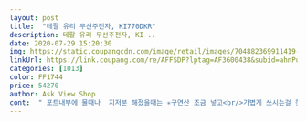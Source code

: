 ```yaml
---
layout: post 
title:  "테팔 유리 무선주전자, KI770DKR" 
description: 테팔 유리 무선주전자, KI ..
date: 2020-07-29 15:20:30 
img: https://static.coupangcdn.com/image/retail/images/704882369911419-1ebc5ef0-582d-4b1f-9fcd-523964987b8d.jpg 
linkUrl: https://link.coupang.com/re/AFFSDP?lptag=AF3600438&subid=ahnPublicAsk&pageKey=284387684&itemId=902699275&vendorItemId=5262284762&traceid=V0-113-0d658c7384c0790f 
categories: [1013] 
color: FF1744 
price: 54270 
author: Ask View Shop 
cont:  " 포트내부에 물때나  지저분 해졌을때는 ✳️구연산 조금 넣고<br/>가볍게 쓰시는걸 찾으시면 이 제품 보다 아담한 사이즈 추천<br/>1L 이쁜 디자인도 사봤는데 며칠 사용 하니  고장 , 용량도 부족 <br/>2020.<br/>7월<br/>2년은 고장없길 ㅋㅋ 기대 하면서<br/>✅1.<br/>7L큰 용량<br/>✅간단한 작동 방법<br/>✅물양확인 쉬움<br/>✅스테인리스 강화유리 구조<br/>✅원터치 뚜껑 열림<br/>✅입구가 넓어서 물 주입하기 좋음<br/>✅자동 전원차단<br/>✳️1.<br/>7Ｌ물 끓엿을때 5분 50 초 정도 (대략)<br/>✳️1Ｌ물 끓엿을때 3분 40초 정도 (대략)<br/>갑자기 잘 사용중이던 필립 고장나서 새로 급하게 주문했어요배송은 정말 최고빠르고 포장도 좋아요<br/>결국은 실용성있는 이제품 으로 택하게 되네요<br/>고민 고민하다 구입결정!!<br/>그 것외에는 다 만족합니다^^<br/>그나마 사용안해본 강화유리로 된 이 제품 골랐어요<br/>그나마 투명이라 깔끔해서 괜찮네요<br/>그동안 살림하면서 전기포트 6/7개는 사용 해봄<br/>그동안 투박한 실용성 강한 전기 포트 만 사용하다 이번에<br/>그래서 실용성 강한 필립 1.<br/>7L 몇년간 잘 사용 하다  며칠전 고장<br/>그리고 집에 정수기 없고 뜨거운물 끓여서  식혀서 마시기에<br/>끓이면 깨끗해져요 ^^<br/>다만.<br/>.<br/> 물을 끓이면 겉면이 많이 뜨거워 화상위험이 있어<br/>다음 구매자분에게 도움 되길 ... <br/>^^<br/>다행히 로켓와우로 새벽에 받아서<br/>단점 이라면 좀 무겁다 정도 인데 ... <br/><br/>도움 되셧나요??<br/>많이 보고 이것 저것 비교하다 구매하게 됐어요^^<br/>매일 사용 하는 소가전 대비 가격도 괜찮고<br/>며칠 사용 해보니 잘 산거 같아요<br/>무거워서 튼튼해 보이기도 하고 ... <br/>.<br/> ㅋㅋ<br/>물 끓는 속도도 보통 이네요<br/>물 때 때문에 ㅋ<br/>보리차를 끓였는데.<br/>.<br/> 물을 끓이면 하단부분에 조명이 들어와서<br/>사용 빈도가 많아요 저처럼 이렇게 사용 하신다면 이 포트 괜찮아요<br/>새벽배송으로 받자마자 식초를 넣어 여러번 끓여 소독하고<br/>소리는 조용 한편은 아니고 보통 정도 입니다<br/>스메 살가 하다 테팔 샀네요<br/>스메가 너무 무겁다고 하길래 이 제품 골랐는데 이것도 좀 무거워요<br/>아쉬운점음 뚜껑이 저렇게 완전히 다 안열려서 살짝 아쉬운데 쓰는데 걸리적거리진않아요그리고 뚜껑 뜨거우니 뚜껑버튼열때 남은물 튈수있으니 조심하세요.<br/>저 방금튀임 ㅠㅠ<br/>아이들 보리차 끓여 주려고 전기포트 알아보다가 구매평도<br/>아이들은 못 만지도록 주의해야 할거 같아요  ;;<br/>아직 더 사용해봐야 겠지만요 ㅋㅋ<br/>아침 부터 5회 이상 물 끓이고 버리고 반복하며<br/>여전히 잘 사용중 ... <br/>.<br/> ^^<br/>여태껏 사용해본 전기 포트 다 이 정도 인듯 .<br/>.<br/><br/>온도 맞추고 소리 삐삐 거리고 ㅋㅋ<br/>유리와 스테인레스로 되어 있어 깔끔하고 좋더라구요^^<br/>이 제품 물끓는 내용물이 잘 보여서 속이 시원 ㅋㅋ<br/>이것보다 이쁘고 화사하거나 모던한 심플 디자인도 많지만<br/>이쁘더라구요 ㅎㅎ<br/>인지도 있는 브랜드라 안심이 되고 As도 확실할거 같아서 고민 없이 구매 ... <br/>  그리고 사이즈는 큼직막 해요<br/>일단 기존에쓰던거는 1.<br/>2리터였는데 저희는 물을 끓여먹어서 살짝 아쉬운 용량였는데 이번엔 좀더 큰 1.<br/>7리터 샀어요<br/>일단 유리라 끓는게 보이니좋고 커서좋아요지금까지는 만족합니다!!<br/>입구는 스테인리스 여서 튼튼하고 입구도 넓어서 물 주입하기 좋고<br/>재후기<br/>저녁에는 설거지 후 뒤집어 말리네요<br/>저는 만족 스럽네요.<br/>.<br/><br/>저는 주방 요리용으로도 소독한다고 뜨거운물잘 사용해요<br/>저희집은 전기포트 사용 빈도가 많은서  인지 2년 정도 되면 고장 나드라구요 제가 물건 막 다루는 면도 있고<br/>전기포트 없이 하루 살아보니 너무 불편 <br/>전에 쓰던 것도 테팔이였는데.<br/>.<br/> 이번껀 차끓일때만 따로 사용하려고<br/>지금 처음쓰는거라 3번정도 끓여내고 사용할려구요사진처럼 물 용량 조금 넘으면 마지막 팔팔끓을때 넘칠수있으니 주의하세요 ㅋ<br/>짐 사용 하니 너무 편해요 ^^<br/>참고 하시고  구매에 도움 되시길.<br/>.<br/><br/>출산후 분유 전기포트도 사용 해봤는데 전  그게ㅠ너무 불편<br/>테팔 전기포트 좋은점<br/>화사한 제품 구매 생각했는데 실용성면에서 맘에 들지 않아<br/>" 
---
```

